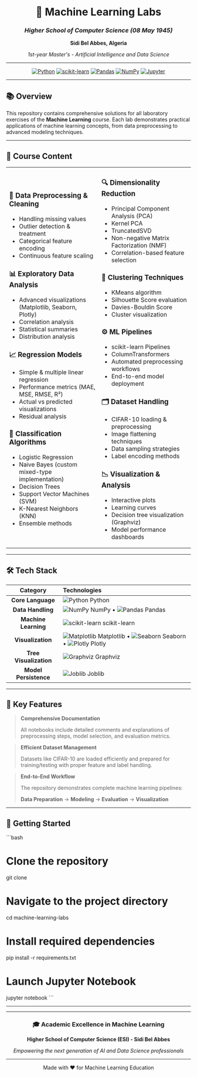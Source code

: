<div align="center">

# 🤖 Machine Learning Labs

### *Higher School of Computer Science (08 May 1945)*
**Sidi Bel Abbes, Algeria**

*1st-year Master's - Artificial Intelligence and Data Science*

---

[![Python](https://img.shields.io/badge/Python-3776AB?style=for-the-badge&logo=python&logoColor=white)](https://www.python.org/)
[![scikit-learn](https://img.shields.io/badge/scikit--learn-F7931E?style=for-the-badge&logo=scikit-learn&logoColor=white)](https://scikit-learn.org/)
[![Pandas](https://img.shields.io/badge/Pandas-150458?style=for-the-badge&logo=pandas&logoColor=white)](https://pandas.pydata.org/)
[![NumPy](https://img.shields.io/badge/NumPy-013243?style=for-the-badge&logo=numpy&logoColor=white)](https://numpy.org/)
[![Jupyter](https://img.shields.io/badge/Jupyter-F37626?style=for-the-badge&logo=jupyter&logoColor=white)](https://jupyter.org/)

</div>

---

## 📚 Overview

This repository contains comprehensive solutions for all laboratory exercises of the **Machine Learning** course. Each lab demonstrates practical applications of machine learning concepts, from data preprocessing to advanced modeling techniques.

---

## 🎯 Course Content

<table>
<tr>
<td width="50%">

### 🔧 **Data Preprocessing & Cleaning**
- Handling missing values
- Outlier detection & treatment
- Categorical feature encoding
- Continuous feature scaling

### 📊 **Exploratory Data Analysis**
- Advanced visualizations (Matplotlib, Seaborn, Plotly)
- Correlation analysis
- Statistical summaries
- Distribution analysis

### 📈 **Regression Models**
- Simple & multiple linear regression
- Performance metrics (MAE, MSE, RMSE, R²)
- Actual vs predicted visualizations
- Residual analysis

### 🎯 **Classification Algorithms**
- Logistic Regression
- Naive Bayes (custom mixed-type implementation)
- Decision Trees
- Support Vector Machines (SVM)
- K-Nearest Neighbors (KNN)
- Ensemble methods

</td>
<td width="50%">

### 🔍 **Dimensionality Reduction**
- Principal Component Analysis (PCA)
- Kernel PCA
- TruncatedSVD
- Non-negative Matrix Factorization (NMF)
- Correlation-based feature selection

### 🔗 **Clustering Techniques**
- KMeans algorithm
- Silhouette Score evaluation
- Davies-Bouldin Score
- Cluster visualization

### ⚙️ **ML Pipelines**
- scikit-learn Pipelines
- ColumnTransformers
- Automated preprocessing workflows
- End-to-end model deployment

### 🗂️ **Dataset Handling**
- CIFAR-10 loading & preprocessing
- Image flattening techniques
- Data sampling strategies
- Label encoding methods

### 📉 **Visualization & Analysis**
- Interactive plots
- Learning curves
- Decision tree visualization (Graphviz)
- Model performance dashboards

</td>
</tr>
</table>

---

## 🛠️ Tech Stack

<div align="center">

| Category | Technologies |
|:--------:|:------------|
| **Core Language** | ![Python](https://img.shields.io/badge/Python-3776AB?style=flat-square&logo=python&logoColor=white) Python |
| **Data Handling** | ![NumPy](https://img.shields.io/badge/NumPy-013243?style=flat-square&logo=numpy&logoColor=white) NumPy • ![Pandas](https://img.shields.io/badge/Pandas-150458?style=flat-square&logo=pandas&logoColor=white) Pandas |
| **Machine Learning** | ![scikit-learn](https://img.shields.io/badge/scikit--learn-F7931E?style=flat-square&logo=scikit-learn&logoColor=white) scikit-learn |
| **Visualization** | ![Matplotlib](https://img.shields.io/badge/Matplotlib-11557c?style=flat-square) Matplotlib • ![Seaborn](https://img.shields.io/badge/Seaborn-3776AB?style=flat-square) Seaborn • ![Plotly](https://img.shields.io/badge/Plotly-3F4F75?style=flat-square&logo=plotly&logoColor=white) Plotly |
| **Tree Visualization** | ![Graphviz](https://img.shields.io/badge/Graphviz-2e3440?style=flat-square) Graphviz |
| **Model Persistence** | ![Joblib](https://img.shields.io/badge/Joblib-00599C?style=flat-square) Joblib |

</div>

---

## 📝 Key Features

> **Comprehensive Documentation**
> 
> All notebooks include detailed comments and explanations of preprocessing steps, model selection, and evaluation metrics.

> **Efficient Dataset Management**
> 
> Datasets like CIFAR-10 are loaded efficiently and prepared for training/testing with proper feature and label handling.

> **End-to-End Workflow**
> 
> The repository demonstrates complete machine learning pipelines:
> 
> **Data Preparation** → **Modeling** → **Evaluation** → **Visualization**

---

## 🚀 Getting Started

\`\`\`bash
# Clone the repository
git clone <repository-url>

# Navigate to the project directory
cd machine-learning-labs

# Install required dependencies
pip install -r requirements.txt

# Launch Jupyter Notebook
jupyter notebook
\`\`\`

---


---

<div align="center">

### 🎓 Academic Excellence in Machine Learning

**Higher School of Computer Science (ESI) - Sidi Bel Abbes**

*Empowering the next generation of AI and Data Science professionals*

---

Made with ❤️ for Machine Learning Education

</div>
